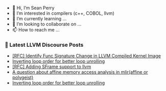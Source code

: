 - 👋 Hi, I’m Sean Perry
- 👀 I’m interested in compilers (c++, COBOL, llvm)
- 🌱 I’m currently learning ...
- 💞️ I’m looking to collaborate on ...
- 📫 How to reach me ...

<!---
s66perry/s66perry is a ✨ special ✨ repository because its `README.md` (this file) appears on your GitHub profile.
You can click the Preview link to take a look at your changes.
--->
### 📕 Latest LLVM Discourse Posts

<!-- DISCOURSE-LLVM:START -->
- [[RFC] Identify Func Signature Change in LLVM Compiled Kernel Image](https://discourse.llvm.org/t/rfc-identify-func-signature-change-in-llvm-compiled-kernel-image/82609#post_6)
- [Inverting loop order for better loop unrolling](https://discourse.llvm.org/t/inverting-loop-order-for-better-loop-unrolling/88496#post_3)
- [[RFC] Adding SFrame support to llvm](https://discourse.llvm.org/t/rfc-adding-sframe-support-to-llvm/86900#post_5)
- [A question about affine memory access analysis in mlir&lpar;affine or polygeist&rpar;](https://discourse.llvm.org/t/a-question-about-affine-memory-access-analysis-in-mlir-affine-or-polygeist/88491#post_6)
- [Inverting loop order for better loop unrolling](https://discourse.llvm.org/t/inverting-loop-order-for-better-loop-unrolling/88496#post_2)
<!-- DISCOURSE-LLVM:END -->
